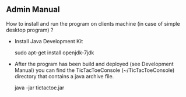 ## Admin Manual

How to install and run the program on clients machine (in case
of simple desktop program) ?

- Install Java Development Kit

	sudo apt-get install openjdk-7jdk

- After the program has been build and deployed (see Development Manual) you 
  can find the TicTacToeConsole (~/TicTacToeConsole) directory that contains 
  a java archive file.

  	java -jar tictactoe.jar  

